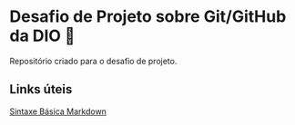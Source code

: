# Desafio de Projeto sobre Git/GitHub da DIO 🚀
Repositório criado para o desafio de projeto.

## Links úteis
[Sintaxe Básica Markdown](https://www.markdownguide.org/basic-syntax/)
